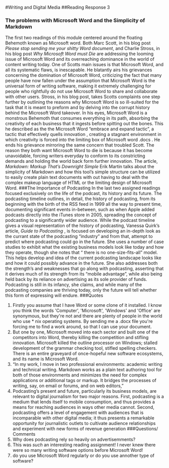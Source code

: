 #Writing and Digital Media
##Reading Response 3
### The problems with Microsoft Word and the Simplicity of Markdown
The first two readings of this module centered  around the floating Behemoth known as Microsoft word. Both Marc Scott, in his blog post _Please stop sending me your shitty Word document_, and Charlie Stross, in his blog post _Why Microsoft Word must Die_ are addressing the looming issue of Microsoft Word and its overreaching dominance in the world of content writing today. One of Scotts main issues is that Microsoft Word, and all its systematic flaws, is inescapable. He blatantly airs his grievances concerning the domination of Microsoft Word, criticizing the fact that many people have now fallen under the assumption that Microsoft Word is the universal form of writing software, making it extremely challenging for people who rightfully do not use Microsoft Word to share and collaborate with other users. Stross, in his blog post, takes Scotts complaints one step further by outlining the reasons why Microsoft Word is so ill-suited for the task that it is meant to preform and by delving into the corrupt history behind the Microsoft Word takeover. In his eyes, Microsoft Word is a monstrous Behemoth that consumes everything in its path, absorbing the creativity of each business that it ingests before spitting out the bones. This he described as the the Microsoft Word “embrace and expand tactic”, a tactic that effectively quells innovation , creating a stagnant environment in which creativity is forced into the limiting box of Microsoft word .docs . He ends his grievance mirroring the same concern that troubled Scott.  The reason they both want Microsoft Word to die is because it has become unavoidable, forcing writers everyday to conform to its constricting demands and holding the world back form further innovation.
	The article, _Markdown: Markup That’s Downright Simple_ Erik Martin talks about the simplicity of Markdown and how this tool’s simple structure can be utilized to easily create plain text documents with out having to deal with the complex makeup language of HTML or the limiting design of Microsoft Word.
###The Importance of Podcasting
In the last two assigned readings focused exclusively on the life of the podcast, its history and its future. The podcasting timeline outlines, in detail, the history of podcasting, from its beginning with the birth of the RSS feed in 1999 all the way to present time, documenting significant events in-between, such as when Apple added podcasts directly into the iTunes store in 2005, spreading the concept of podcasting to a significantly wider audience. While the podcast timeline gives a visual representation of the history of podcasting, Vanessa Quirk’s article, _Guide to Podcasting_ , is focused on developing an in-depth look as the currant state of the podcasting “industry” and from that, attempt to predict where podcasting could go in the future. She uses a number of case studies to exhibit what the existing business models look like today and how they operate, though she notes that “ there is no one-size-fits-all” model. This helps develop and idea of the current podcasting landscape looks like and how it could possibly advance in the future. She also addresses both the strength’s and weaknesses that go along with podcasting, asserting that it derives  much of its strength from its “mobile advantage”, while also being held back by its reliance on advertising as its sole provider of funds. Podcasting is still in its infancy, she claims, and while many of the podcasting companies are thriving today, only the future will tell whether this form of expressing will endure.
###Quotes
1. Firstly you assume that I have Word or some clone of it installed. I know you think the words 'Computer', 'Microsoft', 'Windows' and 'Office' are synonymous, but they're not and there are plenty of people in the world who use * nix operating systems. By sending me a .docx file you're forcing me to find a work around, so that I can use your document.
2. But one by one, Microsoft moved into each sector and built one of the competitors into Word, thereby killing the competition and stifling innovation. Microsoft killed the outline processor on Windows; stalled development of the grammar checking tool, stifled spelling checkers. There is an entire graveyard of once-hopeful new software ecosystems, and its name is Microsoft Word.
3. “In my work, I move in two professional environments: academic writing and technical writing. Markdown works as a plain text authoring tool for both of those environments and minimizes the need for complex applications or additional tags or markup. It bridges the processes of writing, say, on email or forums, and on web editors,”
4. Podcasting’s present and future, particularly its business models, are relevant to digital journalism for two major reasons. First, podcasting is a medium that lends itself to mobile consumption, and thus provides a means for reaching audiences in ways other media cannot. Second, podcasting offers a level of engagement with audiences that is incomparable with other digital media; it thus presents a remarkable opportunity for journalistic outlets to cultivate audience relationships and experiment with new forms of revenue generation
###Questions/ Comments
1. Why does podcasting rely so heavily on advertisemments?
2. This was _such_ an interesting reading assignment! I never knew there were so many writing software options before Microsoft Word!
3. do you use Microsoft Word regularly or do you use annother type of software? 
